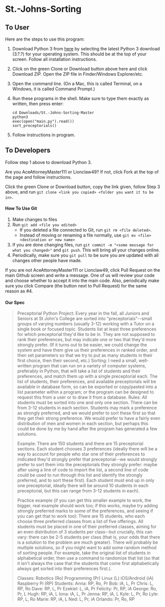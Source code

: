 # St.-Johns-Sorting
## To User
Here are the steps to use this program:

1. Download Python 3 from [here](https://www.python.org/downloads/) by selecting the latest Python 3 download (3.?.?) for your operating system. This should be at the top of your screen. Follow all installation instructions.

2. Click on the green Clone or Download button above here and click Download ZIP. Open the ZIP file in Finder/Windows Explorer/etc.

3. Open the command line. (On a Mac, this is called Terminal, on a Windows, it is called Command Prompt.)

4. Run these programs in the shell. Make sure to type them exactly as written, then press enter:

   ~~~~
   cd Downloads/St.-Johns-Sorting-Master
   python3
   exec(open("main.py").read())
   sort_preceptorials()
   ~~~~
   
5. Follow instructions in program.

## To Developers
Follow step 1 above to download Python 3.

Are you AceAttorneyMaster111 or Lionclaw49? If not, click Fork at the top of the page and follow instructions.

Click the green Clone or Download button, copy the link given, follow Step 3 above, and run `git clone <link you copied> <folder you want it to be in>`.
#### How To Use Git
1. Make changes to files
2. Run `git add <file you edited>`
   * If you deleted a file connected to Git, run `git rm <file deleted>`.
   * Instead of moving or renaming a file normally, use `git mv <file> <destination or new name>`
3. If you are done changing files, run `git commit -m "<some message for what you changed>"` and `git push`. This will bring all your changes online.
4. Periodically, make sure you `git pull` to be sure you are updated with all changes other people have made.

If you are not AceAttorneyMaster111 or Lionclaw49, click Pull Request on the main Github screen and write a message. One of us will review your code and choose whether to accept it into the main code. Also, periodically make sure you click Compare (the button next to Pull Request) for the same reason as #4.

#### Our Spec
> Preceptorial Python Project: 
> Every year in the fall, all Juniors and Seniors at St John's College are sorted into "preceptorials"--small groups of varying numbers (usually 3-12) working with a Tutor on a single book or focused topic. Students list at least three preferences for which preceptorial they'd like to be in. They are not supposed to rank their preferences, but may indicate one or two that they'd more strongly prefer. (If it turns out to be easier, we could change the system and have them give us their preferences in ranked order, and then set parameters so that we try to put as many students in their first choice, then their second, etc.)
> Sorting:
> I need a small, well-written program that can run on a variety of computer systems, preferably in Python, that will take a list of students and their preferences, and match them up with a single preceptorial each. The list of students, their preferences, and available preceptorials will be available in database form, so can be exported or copy/pasted into a list parameter within a program; or the program can be designed to request this from a user or to draw it from a database. 
> Rules:
> All students must be sorted into one and only one section.
> There can be from 3-12 students in each section.
> Students may mark a preference as strongly preferred, and we would prefer to sort these first so that they get their strong preference.
> We would prefer to have a fairly even distribution of men and women in each section, but perhaps this could be done by me by hand after the program has generated a few solutions.
> 
> 
> Example:
> There are 150 students and there are 15 preceptorial sections. Each student chooses 3 preferences (ideally there will be a way to account for people who star one of their preferences to indicated they'd strongly prefer that preceptorial--we would strongly prefer to sort them into the preceptorials they strongly prefer: maybe after using a line of code to import the list, a second line of code could be used to run through this list and identify the strongly preferred, and to sort these first). Each student must end up in only one preceptorial, ideally there will be around 10 students in each preceptorial, but this can range from 3-12 students in each).
> 
> Practice example (if you can get this smaller example to work, the bigger, real example should work too; if this works, maybe try adding strongly preferred marks to some of the preferences, and seeing if you can get that to work too):
> There are 15 students, who each choose three preferred classes from a list of five offerings. All students must be placed in one of their preferred classes, aiming for an even distribution of 3 students per class--but crucially, this can vary: there can be 2-5 students per class (that is, your odds that there is a solution to the problem are much greater). There will probably be multiple solutions, so if you might want to add some random method of sorting people. For example, take the original list of students in alphabetical order, then use a command to randomize that list (so that it isn't always the case that the students that come first alphabetically always get sorted into their preferences first.).
> 
> Classes:
> Robotics (Ro)
> Programming (Pr)
> Linux (L)
> iOS/Android (iA)
> Raspberry Pi (RP)
> Students:
> Anna: RP, Ro, Pr
> Bob: iA, L, Pr
> Chris: L, RP, Ro
> Dave: RP, L, Pr
> Ezekiel: L, iA, Pr
> Felicity: Pr, RP, iA
> George: Ro, Pr, L
> Hugh: RP, iA, L
> Iona: iA, L, Pr
> Jenna: RP, iA, L
> Kyle: L, Pr, Ro
> Lyle: RP, L, Ro
> Marie: RP, iA, L
> Ned: L, Pr, iA
> Orlando: Pr, Ro, RP
